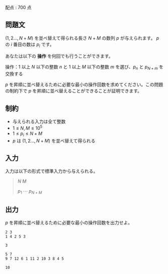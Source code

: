 配点 : $700$ 点

## 問題文

$(1,2 \ldots, N+M)$ を並べ替えて得られる長さ $N+M$ の数列 $p$ が与えられます。
$p$ の $i$ 番目の数は $p_i$ です。

あなたは以下の **操作** を何回でも行うことができます。

操作：$1$ 以上 $N$ 以下の整数 $n$ と $1$ 以上 $M$ 以下の整数 $m$ を選び、$p_{n}$ と $p_{N+m}$ を交換する

$p$ を昇順に並べ替えるために必要な最小の操作回数を求めてください。この問題の制約下で $p$ を昇順に並べ替えることができることが証明できます。

## 制約

- 与えられる入力は全て整数
- $1 \leq N,M \leq 10^5$
- $1 \leq p_i \leq N+M$
- $p$ は $(1,2 \ldots, N+M)$ を並べ替えて得られる

## 入力

入力は以下の形式で標準入力から与えられる。

> $N$ $M$
> 
> $p_{1}$ $\cdots$ $p_{N+M}$

## 出力

$p$ を昇順に並べ替えるために必要な最小の操作回数を出力せよ。

```input1
2 3
1 4 2 5 3
```

```output1
3
```

```input2
5 7
9 7 12 6 1 11 2 10 3 8 4 5
```

```output2
10
```